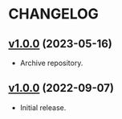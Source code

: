 # CHANGELOG

## [v1.0.0](https://github.com/josantonius/php-minecraft-server-player-stat/releases/tag/v1.0.0) (2023-05-16)

* Archive repository.

## [v1.0.0](https://github.com/josantonius/php-minecraft-server-player-stat/releases/tag/v1.0.0) (2022-09-07)

* Initial release.

